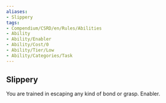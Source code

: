 ```yaml
---
aliases:
- Slippery
tags:
- Compendium/CSRD/en/Rules/Abilities
- Ability
- Ability/Enabler
- Ability/Cost/0
- Ability/Tier/Low
- Ability/Categories/Task
---
```


  
## Slippery  
You are trained in escaping any kind of bond or grasp. Enabler.